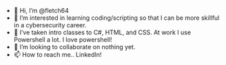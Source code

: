 - 👋 Hi, I’m @fletch64
- 👀 I’m interested in learning coding/scripting so that I can be more skillful in a cybersecurity career.
- 🌱 I’ve taken intro classes to C#, HTML, and CSS. At work I use Powershell a lot. I love powershell! 
- 💞️ I’m looking to collaborate on nothing yet.
- 📫 How to reach me.. LinkedIn!

<!---
fletch64/fletch64 is a ✨ special ✨ repository because its `README.md` (this file) appears on your GitHub profile.
You can click the Preview link to take a look at your changes.
--->
